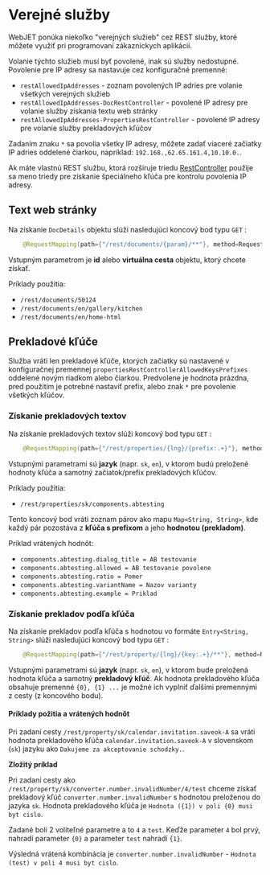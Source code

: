 # Verejné služby

WebJET ponúka niekoľko "verejných služieb" cez REST služby, ktoré môžete využiť pri programovaní zákazníckych aplikácií.

Volanie týchto služieb musí byť povolené, inak sú služby nedostupné. Povolenie pre IP adresy sa nastavuje cez konfiguračné premenné:

- `restAllowedIpAddresses` - zoznam povolených IP adries pre volanie všetkých verejných služieb
- `restAllowedIpAddresses-DocRestController` - povolené IP adresy pre volanie služby získania textu web stránky
- `restAllowedIpAddresses-PropertiesRestController` - povolené IP adresy pre volanie služby prekladových kľúčov

Zadaním znaku `*` sa povolia všetky IP adresy, môžete zadať viaceré začiatky IP adries oddelené čiarkou, napríklad: `192.168.,62.65.161.4,10.10.0.`.

Ak máte vlastnú REST službu, ktorá rozširuje triedu [RestController](../../../../src/webjet8/java/sk/iway/iwcm/rest/RestController.java) použije sa meno triedy pre získanie špeciálneho kľúča pre kontrolu povolenia IP adresy.

## Text web stránky

Na získanie `DocDetails` objektu slúži nasledujúci koncový bod typu `GET` :

```java
    @RequestMapping(path={"/rest/documents/{param}/**"}, method=RequestMethod.GET)
```

Vstupným parametrom je **id** alebo **virtuálna cesta** objektu, ktorý chcete získať.

Príklady použitia:
- `/rest/documents/50124`
- `/rest/documents/en/gallery/kitchen`
- `/rest/documents/en/home-html`

## Prekladové kľúče

Služba vráti len prekladové kľúče, ktorých začiatky sú nastavené v konfiguračnej premennej `propertiesRestControllerAllowedKeysPrefixes` oddelené novým riadkom alebo čiarkou. Predvolene je hodnota prázdna, pred použitím je potrebné nastaviť prefix, alebo znak `*` pre povolenie všetkých kľúčov.

### Získanie prekladových textov

Na získanie prekladových textov slúži koncový bod typu `GET` :

```java
    @RequestMapping(path={"/rest/properties/{lng}/{prefix:.+}"}, method=RequestMethod.GET)
```

Vstupnými parametrami sú **jazyk** (napr. `sk`, `en`), v ktorom budú preložené hodnoty kľúča a samotný začiatok/prefix prekladových kľúčov.

Príklady použitia:
- `/rest/properties/sk/components.abtesting`

Tento koncový bod vráti zoznam párov ako mapu `Map<String, String>`, kde každý pár pozostáva z **kľúča s prefixom** a jeho **hodnotou (prekladom)**.

Príklad vrátených hodnôt:
- `components.abtesting.dialog_title = AB testovanie`
- `components.abtesting.allowed = AB testovanie povolene`
- `components.abtesting.ratio = Pomer`
- `components.abtesting.variantName = Nazov varianty`
- `components.abtesting.example = Priklad`

### Získanie prekladov podľa kľúča

Na získanie prekladov podľa kľúča s hodnotou vo formáte `Entry<String, String>` slúži nasledujúci koncový bod typu `GET` :

```java
    @RequestMapping(path={"/rest/property/{lng}/{key:.+}/**"}, method=RequestMethod.GET)
```

Vstupnými parametrami sú **jazyk** (napr. `sk`, `en`), v ktorom bude preložená hodnota kľúča a samotný **prekladový kľúč**. Ak hodnota prekladového kľúča obsahuje premenné `{0}, {1} ...` je možné ich vyplniť ďalšími premennými z cesty (z koncového bodu).

#### Príklady požitia a vrátených hodnôt

Pri zadaní cesty `/rest/property/sk/calendar.invitation.saveok-A` sa vráti hodnota prekladového kľúča `calendar.invitation.saveok-A` v slovenskom (`sk`) jazyku ako `Dakujeme za akceptovanie schodzky.`.

**Zložitý príklad**

Pri zadaní cesty ako `/rest/property/sk/converter.number.invalidNumber/4/test` chceme získať prekladový kľúč `converter.number.invalidNumber` s hodnotou preloženou do jazyka `sk`. Hodnota prekladového kľúča je `Hodnota ({1}) v poli {0} musi byt cislo`.

Zadané boli 2 voliteľné parametre a to `4` a `test`. Keďže parameter `4` bol prvý, nahradí parameter `{0}` a parameter `test` nahradí `{1}`.

Výsledná vrátená kombinácia je `converter.number.invalidNumber` - `Hodnota (test) v poli 4 musi byt cislo`.
